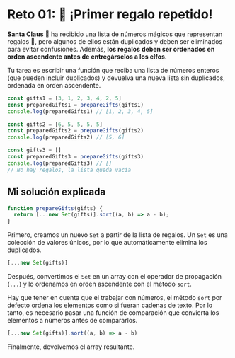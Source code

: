 # Reto 01: 🎁 ¡Primer regalo repetido!

**Santa Claus** 🎅 ha recibido una lista de números mágicos que representan regalos 🎁, pero algunos de ellos están duplicados y deben ser eliminados para evitar confusiones. Además, **los regalos deben ser ordenados en orden ascendente antes de entregárselos a los elfos.**

Tu tarea es escribir una función que reciba una lista de números enteros (que pueden incluir duplicados) y devuelva una nueva lista sin duplicados, ordenada en orden ascendente.

```js
const gifts1 = [3, 1, 2, 3, 4, 2, 5]
const preparedGifts1 = prepareGifts(gifts1)
console.log(preparedGifts1) // [1, 2, 3, 4, 5]

const gifts2 = [6, 5, 5, 5, 5]
const preparedGifts2 = prepareGifts(gifts2)
console.log(preparedGifts2) // [5, 6]

const gifts3 = []
const preparedGifts3 = prepareGifts(gifts3)
console.log(preparedGifts3) // []
// No hay regalos, la lista queda vacía
```

## Mi solución explicada

```js
function prepareGifts(gifts) {
  return [...new Set(gifts)].sort((a, b) => a - b);
}
```

Primero, creamos un nuevo `Set` a partir de la lista de regalos. Un `Set` es una colección de valores únicos, por lo que automáticamente elimina los duplicados.

```js
[...new Set(gifts)]
```

Después, convertimos el `Set` en un array con el operador de propagación (`...`) y lo ordenamos en orden ascendente con el método `sort`.

Hay que tener en cuenta que el trabajar con números, el método `sort` por defecto ordena los elementos como si fueran cadenas de texto. Por lo tanto, es necesario pasar una función de comparación que convierta los elementos a números antes de compararlos.

```js
[...new Set(gifts)].sort((a, b) => a - b)
```

Finalmente, devolvemos el array resultante.